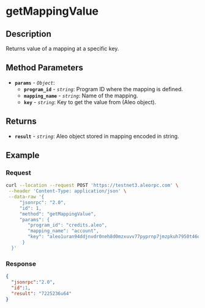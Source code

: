 # getMappingValue

## Description

Returns value of a mapping at a specific key.

## Method Parameters

- **`params`** - *`Object`*:
  - **`program_id`** - *`string`*: Program ID where the mapping is defined.
  - **`mapping_name`** - *`string`*: Name of the mapping.
  - **`key`** - *`string`*: Key to get the value from (Aleo object).

## Returns

- **`result`** - *`string`*: Aleo object stored in mapping encoded in string.

## Example

### Request

```bash
curl --location --request POST 'https://testnet3.aleorpc.com' \
 --header 'Content-Type: application/json' \
 --data-raw '{
     "jsonrpc": "2.0",
     "id": 1,
     "method": "getMappingValue",
     "params": {
        "program_id": "credits.aleo",
        "mapping_name": "account",
        "key": "aleo1uran94ddjnvdr0neh8d0mzxuvv77pyprnp7jmzpkuh7950t46qyqnsadey"
      }
  }'
```

### Response

```json
{
  "jsonrpc":"2.0",
  "id":1,
  "result": "7225236u64"
}
```
